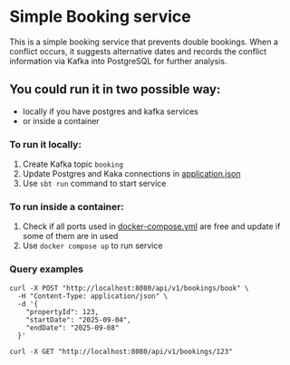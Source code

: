 # Simple Booking service
This is a simple booking service that prevents double bookings. When a conflict occurs, it suggests alternative dates and records the conflict information via Kafka into PostgreSQL for further analysis.
## You could run it in two possible way:
- locally if you have postgres and kafka services
- or inside a container 

### To run it locally:
1. Create Kafka topic `booking`
2. Update Postgres and Kaka connections in [application.json](https://github.com/ozhugastrov/Booking/blob/1973c13f8161bbc049f0ab416e23799271acf4e7/src/main/resources/application.json)
3. Use `sbt run` command to start service 

### To run inside a container:
1. Check if all ports used in [docker-compose.yml](https://github.com/ozhugastrov/Booking/blob/1973c13f8161bbc049f0ab416e23799271acf4e7/docker-compose.yml) are free and update if some of them are in used
2. Use `docker compose up` to run service

### Query examples

```
curl -X POST "http://localhost:8080/api/v1/bookings/book" \
  -H "Content-Type: application/json" \
  -d '{
    "propertyId": 123,
    "startDate": "2025-09-04",
    "endDate": "2025-09-08"
  }'
```

```
curl -X GET "http://localhost:8080/api/v1/bookings/123"
```